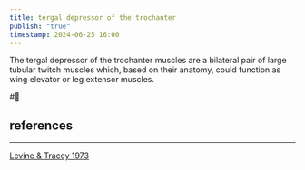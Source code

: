 ```yaml
---
title: tergal depressor of the trochanter
publish: "true"
timestamp: 2024-06-25 16:00
---
```

The tergal depressor of the trochanter muscles are a bilateral pair of large tubular twitch muscles which, based on their anatomy, could function as wing elevator or leg extensor muscles.

#🥚 
## references
---
[Levine & Tracey 1973](https://doi.org/10.1007/BF00696043)
